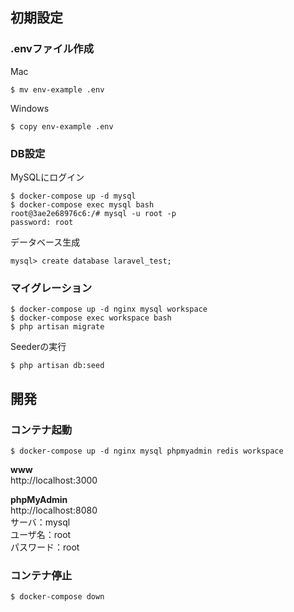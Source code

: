 ## 初期設定

### .envファイル作成

Mac
```
$ mv env-example .env
```

Windows
```
$ copy env-example .env
```

### DB設定

MySQLにログイン
```
$ docker-compose up -d mysql
$ docker-compose exec mysql bash
root@3ae2e68976c6:/# mysql -u root -p
password: root
```

データベース生成
```
mysql> create database laravel_test;
```

### マイグレーション

```
$ docker-compose up -d nginx mysql workspace
$ docker-compose exec workspace bash
$ php artisan migrate
```

Seederの実行
```
$ php artisan db:seed
```

## 開発

### コンテナ起動

```
$ docker-compose up -d nginx mysql phpmyadmin redis workspace
```

**www**  
http://localhost:3000

**phpMyAdmin**  
http://localhost:8080  
サーバ：mysql  
ユーザ名：root  
パスワード：root

### コンテナ停止

```
$ docker-compose down
```
